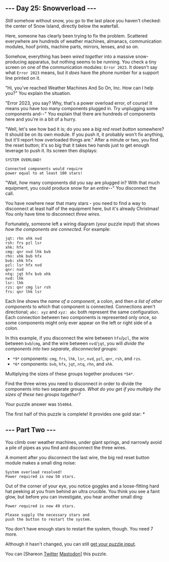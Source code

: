 \--- Day 25: Snowverload ---
----------

*Still* somehow without snow, you go to the last place you haven't checked: the center of Snow Island, directly below the waterfall.

Here, someone has clearly been trying to fix the problem. Scattered everywhere are hundreds of weather machines, almanacs, communication modules, hoof prints, machine parts, mirrors, lenses, and so on.

Somehow, everything has been *wired together* into a massive snow-producing apparatus, but nothing seems to be running. You check a tiny screen on one of the communication modules: `Error 2023`. It doesn't say what `Error 2023` means, but it *does* have the phone number for a support line printed on it.

"Hi, you've reached Weather Machines And So On, Inc. How can I help you?" You explain the situation.

"Error 2023, you say? Why, that's a power overload error, of course! It means you have too many components plugged in. Try unplugging some components and--" You explain that there are hundreds of components here and you're in a bit of a hurry.

"Well, let's see how bad it is; do you see a *big red reset button* somewhere? It should be on its own module. If you push it, it probably won't fix anything, but it'll report how overloaded things are." After a minute or two, you find the reset button; it's so big that it takes two hands just to get enough leverage to push it. Its screen then displays:

```
SYSTEM OVERLOAD!

Connected components would require
power equal to at least 100 stars!

```

"Wait, *how* many components did you say are plugged in? With that much equipment, you could produce snow for an *entire*--" You disconnect the call.

You have nowhere near that many stars - you need to find a way to disconnect at least half of the equipment here, but it's already Christmas! You only have time to disconnect *three wires*.

Fortunately, someone left a wiring diagram (your puzzle input) that shows *how the components are connected*. For example:

```
jqt: rhn xhk nvd
rsh: frs pzl lsr
xhk: hfx
cmg: qnr nvd lhk bvb
rhn: xhk bvb hfx
bvb: xhk hfx
pzl: lsr hfx nvd
qnr: nvd
ntq: jqt hfx bvb xhk
nvd: lhk
lsr: lhk
rzs: qnr cmg lsr rsh
frs: qnr lhk lsr

```

Each line shows the *name of a component*, a colon, and then *a list of other components* to which that component is connected. Connections aren't directional; `abc: xyz` and `xyz: abc` both represent the same configuration. Each connection between two components is represented only once, so some components might only ever appear on the left or right side of a colon.

In this example, if you disconnect the wire between `hfx`/`pzl`, the wire between `bvb`/`cmg`, and the wire between `nvd`/`jqt`, you will *divide the components into two separate, disconnected groups*:

* `*9*` components: `cmg`, `frs`, `lhk`, `lsr`, `nvd`, `pzl`, `qnr`, `rsh`, and `rzs`.
* `*6*` components: `bvb`, `hfx`, `jqt`, `ntq`, `rhn`, and `xhk`.

Multiplying the sizes of these groups together produces `*54*`.

Find the three wires you need to disconnect in order to divide the components into two separate groups. *What do you get if you multiply the sizes of these two groups together?*

Your puzzle answer was `554064`.

The first half of this puzzle is complete! It provides one gold star: \*

\--- Part Two ---
----------

You climb over weather machines, under giant springs, and narrowly avoid a pile of pipes as you find and disconnect the three wires.

A moment after you disconnect the last wire, the big red reset button module makes a small ding noise:

```
System overload resolved!
Power required is now 50 stars.

```

Out of the corner of your eye, you notice goggles and a loose-fitting hard hat peeking at you from behind an ultra crucible. You think you see a faint glow, but before you can investigate, you hear another small ding:

```
Power required is now 49 stars.

Please supply the necessary stars and
push the button to restart the system.

```

You don't have enough stars to restart the system, though. You need 7 more.

Although it hasn't changed, you can still [get your puzzle input](25/input).

You can [Shareon [Twitter](https://twitter.com/intent/tweet?text=I%27ve+completed+Part+One+of+%22Snowverload%22+%2D+Day+25+%2D+Advent+of+Code+2023&url=https%3A%2F%2Fadventofcode%2Ecom%2F2023%2Fday%2F25&related=ericwastl&hashtags=AdventOfCode) [Mastodon](javascript:void(0);)] this puzzle.